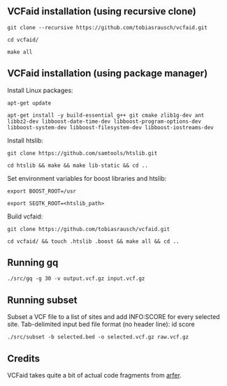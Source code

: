 VCFaid installation (using recursive clone)
------------------------------------------

`git clone --recursive https://github.com/tobiasrausch/vcfaid.git`

`cd vcfaid/`

`make all`

VCFaid installation (using package manager)
-------------------------------------------

Install Linux packages:

`apt-get update`

`apt-get install -y build-essential g++ git cmake zlib1g-dev ant libbz2-dev libboost-date-time-dev libboost-program-options-dev libboost-system-dev libboost-filesystem-dev libboost-iostreams-dev`

Install htslib:

`git clone https://github.com/samtools/htslib.git`

`cd htslib && make && make lib-static && cd ..`

Set environment variables for boost libraries and htslib:

`export BOOST_ROOT=/usr`

`export SEQTK_ROOT=<htslib_path>`

Build vcfaid:

`git clone https://github.com/tobiasrausch/vcfaid.git`

`cd vcfaid/ && touch .htslib .boost && make all && cd ..`


Running gq
----------

`./src/gq -g 30 -v output.vcf.gz input.vcf.gz`


Running subset
--------------

Subset a VCF file to a list of sites and add INFO:SCORE for every selected site. Tab-delimited input bed file format (no header line): id score

`./src/subset -b selected.bed -o selected.vcf.gz raw.vcf.gz`

Credits
-------
VCFaid takes quite a bit of actual code fragments from [arfer](https://github.com/ekg/arfer).

